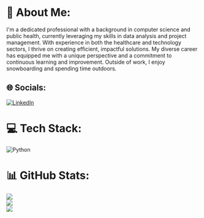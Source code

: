 # 💫 About Me:
I'm a dedicated professional with a background in computer science and public health, currently leveraging my skills in data analysis and project management. With experience in both the healthcare and technology sectors, I thrive on creating efficient, impactful solutions. My diverse career has equipped me with a unique perspective and a commitment to continuous learning and improvement. Outside of work, I enjoy snowboarding and spending time outdoors.


## 🌐 Socials:
[![LinkedIn](https://img.shields.io/badge/LinkedIn-%230077B5.svg?logo=linkedin&logoColor=white)](https://linkedin.com/in/johnp-feliciano) 

# 💻 Tech Stack:
![Python](https://img.shields.io/badge/python-3670A0?style=for-the-badge&logo=python&logoColor=ffdd54)
# 📊 GitHub Stats:
![](https://github-readme-stats.vercel.app/api?username=johnpaulfeliciano98&theme=github_dark&hide_border=true&include_all_commits=true&count_private=true)<br/>
![](https://github-readme-streak-stats.herokuapp.com/?user=johnpaulfeliciano98&theme=github_dark&hide_border=true)<br/>
![](https://github-readme-stats.vercel.app/api/top-langs/?username=johnpaulfeliciano98&theme=github_dark&hide_border=true&include_all_commits=true&count_private=true&layout=compact)

<!-- Proudly created with GPRM ( https://gprm.itsvg.in ) -->